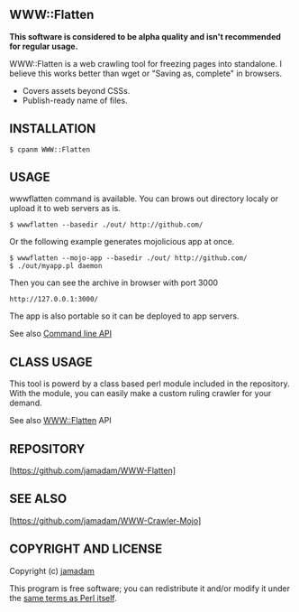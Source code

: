 WWW::Flatten
---------------

__This software is considered to be alpha quality and isn't recommended for
regular usage.__

WWW::Flatten is a web crawling tool for freezing pages into standalone.
I believe this works better than wget or "Saving as, complete" in browsers.

- Covers assets beyond CSSs.
- Publish-ready name of files.

## INSTALLATION

    $ cpanm WWW::Flatten

## USAGE

wwwflatten command is available. You can brows out directory localy or upload it
to web servers as is.

    $ wwwflatten --basedir ./out/ http://github.com/

Or the following example generates mojolicious app at once.

    $ wwwflatten --mojo-app --basedir ./out/ http://github.com/
    $ ./out/myapp.pl daemon

Then you can see the archive in browser with port 3000

    http://127.0.0.1:3000/

The app is also portable so it can be deployed to app servers.

See also [Command line API]

[Command line API]:http://search.cpan.org/perldoc?wwwflatten

## CLASS USAGE

This tool is powerd by a class based perl module included in the repository.
With the module, you can easily make a custom ruling crawler for your demand.

See also [WWW::Flatten] API

[WWW::Flatten]:http://search.cpan.org/perldoc?WWW::Flatten

## REPOSITORY

[https://github.com/jamadam/WWW-Flatten]

[https://github.com/jamadam/WWW-Flatten]:https://github.com/jamadam/WWW-Flatten

## SEE ALSO

[https://github.com/jamadam/WWW-Crawler-Mojo]

[https://github.com/jamadam/WWW-Crawler-Mojo]:https://github.com/jamadam/WWW-Crawler-Mojo

## COPYRIGHT AND LICENSE

Copyright (c) [jamadam]

This program is free software; you can redistribute it and/or
modify it under the [same terms as Perl itself].

[jamadam]: http://blog2.jamadam.com/
[same terms as Perl itself]:http://dev.perl.org/licenses/

